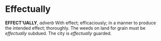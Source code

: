 # Effectually

**EFFECT'UALLY**, _adverb_ With effect; efficaciously; in a manner to produce the intended effect; thoroughly. The weeds on land for grain must be _effectually_ subdued. The city is _effectually_ guarded.